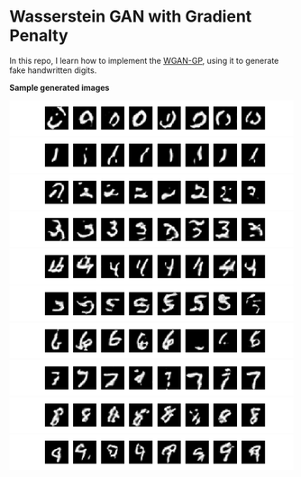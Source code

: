 Wasserstein GAN with Gradient Penalty
========

In this repo, I learn how to implement the [WGAN-GP](https://arxiv.org/pdf/1704.00028.pdf), using it to generate fake handwritten digits.

**Sample generated images**

![0](images/digit_0.png)
![1](images/digit_1.png)
![2](images/digit_2.png)
![3](images/digit_3.png)
![4](images/digit_4.png)
![5](images/digit_5.png)
![6](images/digit_6.png)
![7](images/digit_7.png)
![8](images/digit_8.png)
![9](images/digit_9.png)
